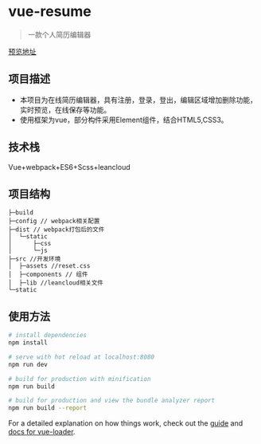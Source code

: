 # vue-resume

> 一款个人简历编辑器

[预览地址](https://1w1ng.github.io/vue-resume/dist/)

## 项目描述
- 本项目为在线简历编辑器，具有注册，登录，登出，编辑区域增加删除功能，实时预览，在线保存等功能。
- 使用框架为vue，部分构件采用Element组件，结合HTML5,CSS3。

## 技术栈

Vue+webpack+ES6+Scss+leancloud


## 项目结构

```
├─build
├─config // webpack相关配置
├─dist // webpack打包后的文件
│  └─static
│      ├─css
│      └─js
├─src //开发环境
│  ├─assets //reset.css
│  ├─components // 组件
│  ├─lib //leancloud相关文件
└─static
```

## 使用方法

``` bash
# install dependencies
npm install

# serve with hot reload at localhost:8080
npm run dev

# build for production with minification
npm run build

# build for production and view the bundle analyzer report
npm run build --report
```

For a detailed explanation on how things work, check out the [guide](http://vuejs-templates.github.io/webpack/) and [docs for vue-loader](http://vuejs.github.io/vue-loader).
